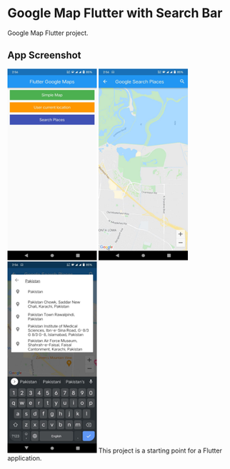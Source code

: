 # Google Map Flutter with Search Bar

Google Map Flutter project.

## App Screenshot

<img src="https://github.com/Sabahat06/google-maps-flutter/blob/master/image%201.jpeg" width=200 height=429/> 
<img src="https://github.com/Sabahat06/google-maps-flutter/blob/master/image%202.jpeg" width=200 height=429/> 
<img src="https://github.com/Sabahat06/google-maps-flutter/blob/master/image%203.jpeg" width=200 height=429/> 
This project is a starting point for a Flutter application.

